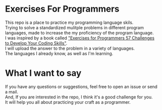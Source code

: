 # Exercises For Programmers
This repo is a place to practice my programming language skils.<br>
Trying to solve a standardized mulitple problems in different program languages, made to increase the my proficiency of the program language.<br>
I was inspired by a book called ["Exercises for Programmers 57 Challenges to Develop Your Coding Skills"](https://pragprog.com/book/bhwb/exercises-for-programmers).<br>
I will upload the answer to the problem in a variety of languages.<br>
The languages I already know, as well as I'm learning.


# What I want to say
If you have any questions or suggestions, feel free to open an issue or send a mail.<br>
And, If you are interested in the repo, I think it's a good challenge for you.<br>
It will help you all about practicing your craft as a programmer.
